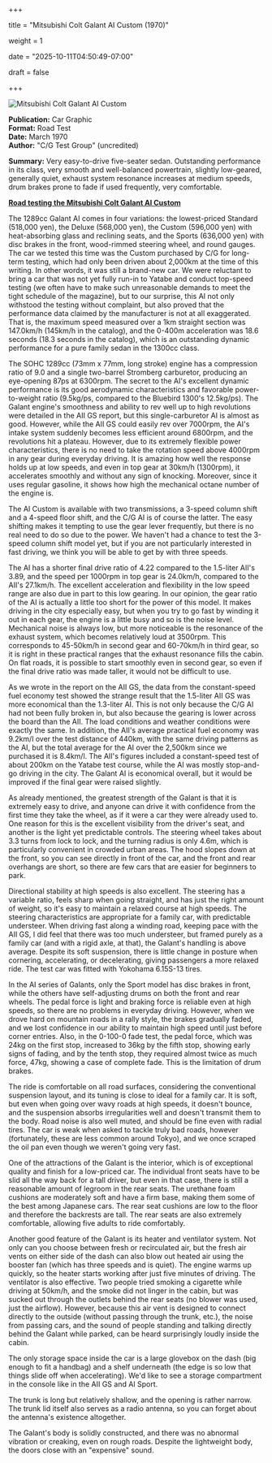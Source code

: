 +++







title = "Mitsubishi Colt Galant AI Custom (1970)"

weight = 1





date = "2025-10-11T04:50:49-07:00"







draft = false







+++







![Mitsubishi Colt Galant AI Custom](/images/CG-RT-Mitsubishi-Colt-Galant-AI-Custom-1970.jpg)







<b>Publication:</b> Car Graphic<br>
<b>Format:</b> Road Test<br>
<b>Date:</b> March 1970<br>
<b>Author:</b> "C/G Test Group" (uncredited)









<b>Summary:</b> Very easy-to-drive five-seater sedan. Outstanding performance in its class, very smooth and well-balanced powertrain, slightly low-geared, generally quiet, exhaust system resonance increases at medium speeds, drum brakes prone to fade if used frequently, very comfortable.





<b><u>Road testing the Mitsubishi Colt Galant AI Custom</b></u>







The 1289cc Galant AI comes in four variations: the lowest-priced Standard (518,000 yen), the Deluxe (568,000 yen), the Custom (596,000 yen) with heat-absorbing glass and reclining seats, and the Sports (636,000 yen) with disc brakes in the front, wood-rimmed steering wheel, and round gauges. The car we tested this time was the Custom purchased by C/G for long-term testing, which had only been driven about 2,000km at the time of this writing. In other words, it was still a brand-new car. We were reluctant to bring a car that was not yet fully run-in to Yatabe and conduct top-speed testing (we often have to make such unreasonable demands to meet the tight schedule of the magazine), but to our surprise, this AI not only withstood the testing without complaint, but also proved that the performance data claimed by the manufacturer is not at all exaggerated. That is, the maximum speed measured over a 1km straight section was 147.0km/h (145km/h in the catalog), and the 0-400m acceleration was 18.6 seconds (18.3 seconds in the catalog), which is an outstanding dynamic performance for a pure family sedan in the 1300cc class.



The SOHC 1289cc (73mm x 77mm, long stroke) engine has a compression ratio of 9.0 and a single two-barrel Stromberg carburetor, producing an eye-opening 87ps at 6300rpm. The secret to the AI's excellent dynamic performance is its good aerodynamic characteristics and favorable power-to-weight ratio (9.5kg/ps, compared to the Bluebird 1300's 12.5kg/ps). The Galant engine's smoothness and ability to rev well up to high revolutions were detailed in the AII GS report, but this single-carburetor AI is almost as good. However, while the AII GS could easily rev over 7000rpm, the AI's intake system suddenly becomes less efficient around 6800rpm, and the revolutions hit a plateau. However, due to its extremely flexible power characteristics, there is no need to take the rotation speed above 4000rpm in any gear during everyday driving. It is amazing how well the response holds up at low speeds, and even in top gear at 30km/h (1300rpm), it accelerates smoothly and without any sign of knocking. Moreover, since it uses regular gasoline, it shows how high the mechanical octane number of the engine is.



The AI Custom is available with two transmissions, a 3-speed column shift and a 4-speed floor shift, and the C/G AI is of course the latter. The easy shifting makes it tempting to use the gear lever frequently, but there is no real need to do so due to the power. We haven't had a chance to test the 3-speed column shift model yet, but if you are not particularly interested in fast driving, we think you will be able to get by with three speeds.



The AI has a shorter final drive ratio of 4.22 compared to the 1.5-liter AII's 3.89, and the speed per 1000rpm in top gear is 24.0km/h, compared to the AII's 27.1km/h. The excellent acceleration and flexibility in the low speed range are also due in part to this low gearing. In our opinion, the gear ratio of the AI is actually a little too short for the power of this model. It makes driving in the city especially easy, but when you try to go fast by winding it out in each gear, the engine is a little busy and so is the noise level. Mechanical noise is always low, but more noticeable is the resonance of the exhaust system, which becomes relatively loud at 3500rpm. This corresponds to 45-50km/h in second gear and 60-70km/h in third gear, so it is right in these practical ranges that the exhaust resonance fills the cabin. On flat roads, it is possible to start smoothly even in second gear, so even if the final drive ratio was made taller, it would not be difficult to use.



As we wrote in the report on the AII GS, the data from the constant-speed fuel economy test showed the strange result that the 1.5-liter AII GS was more economical than the 1.3-liter AI. This is not only because the C/G AI had not been fully broken in, but also because the gearing is lower across the board than the AII. The load conditions and weather conditions were exactly the same. In addition, the AII's average practical fuel economy was 9.2km/l over the test distance of 440km, with the same driving patterns as the AI, but the total average for the AI over the 2,500km since we purchased it is 8.4km/l. The AII's figures included a constant-speed test of about 200km on the Yatabe test course, while the AI was mostly stop-and-go driving in the city. The Galant AI is economical overall, but it would be improved if the final gear were raised slightly. 



As already mentioned, the greatest strength of the Galant is that it is extremely easy to drive, and anyone can drive it with confidence from the first time they take the wheel, as if it were a car they were already used to. One reason for this is the excellent visibility from the driver's seat, and another is the light yet predictable controls. The steering wheel takes about 3.3 turns from lock to lock, and the turning radius is only 4.6m, which is particularly convenient in crowded urban areas. The hood slopes down at the front, so you can see directly in front of the car, and the front and rear overhangs are short, so there are few cars that are easier for beginners to park.



Directional stability at high speeds is also excellent. The steering has a variable ratio, feels sharp when going straight, and has just the right amount of weight, so it's easy to maintain a relaxed course at high speeds. The steering characteristics are appropriate for a family car, with predictable understeer. When driving fast along a winding road, keeping pace with the AII GS, I did feel that there was too much understeer, but framed purely as a family car (and with a rigid axle, at that), the Galant's handling is above average. Despite its soft suspension, there is little change in posture when cornering, accelerating, or decelerating, giving passengers a more relaxed ride. The test car was fitted with Yokohama 6.15S-13 tires. 



In the AI series of Galants, only the Sport model has disc brakes in front, while the others have self-adjusting drums on both the front and rear wheels. The pedal force is light and braking force is reliable even at high speeds, so there are no problems in everyday driving. However, when we drove hard on mountain roads in a rally style, the brakes gradually faded, and we lost confidence in our ability to maintain high speed until just before corner entries. Also, in the 0-100-0 fade test, the pedal force, which was 24kg on the first stop, increased to 36kg by the fifth stop, showing early signs of fading, and by the tenth stop, they required almost twice as much force, 47kg, showing a case of complete fade. This is the limitation of drum brakes.



The ride is comfortable on all road surfaces, considering the conventional suspension layout, and its tuning is close to ideal for a family car. It is soft, but even when going over wavy roads at high speeds, it doesn't bounce, and the suspension absorbs irregularities well and doesn't transmit them to the body. Road noise is also well muted, and should be fine even with radial tires. The car is weak when asked to tackle truly bad roads, however (fortunately, these are less common around Tokyo), and we once scraped the oil pan even though we weren't going very fast.



One of the attractions of the Galant is the interior, which is of exceptional quality and finish for a low-priced car. The individual front seats have to be slid all the way back for a tall driver, but even in that case, there is still a reasonable amount of legroom in the rear seats. The urethane foam cushions are moderately soft and have a firm base, making them some of the best among Japanese cars. The rear seat cushions are low to the floor and therefore the backrests are tall. The rear seats are also extremely comfortable, allowing five adults to ride comfortably.



Another good feature of the Galant is its heater and ventilator system. Not only can you choose between fresh or recirculated air, but the fresh air vents on either side of the dash can also blow out heated air using the booster fan (which has three speeds and is quiet). The engine warms up quickly, so the heater starts working after just five minutes of driving. The ventilator is also effective. Two people tried smoking a cigarette while driving at 50km/h, and the smoke did not linger in the cabin, but was sucked out through the outlets behind the rear seats (no blower was used, just the airflow). However, because this air vent is designed to connect directly to the outside (without passing through the trunk, etc.), the noise from passing cars, and the sound of people standing and talking directly behind the Galant while parked, can be heard surprisingly loudly inside the cabin.



The only storage space inside the car is a large glovebox on the dash (big enough to fit a handbag) and a shelf underneath (the edge is so low that things slide off when accelerating). We'd like to see a storage compartment in the console like in the AII GS and AI Sport.



The trunk is long but relatively shallow, and the opening is rather narrow. The trunk lid itself also serves as a radio antenna, so you can forget about the antenna's existence altogether.



The Galant's body is solidly constructed, and there was no abnormal vibration or creaking, even on rough roads. Despite the lightweight body, the doors close with an "expensive" sound. 